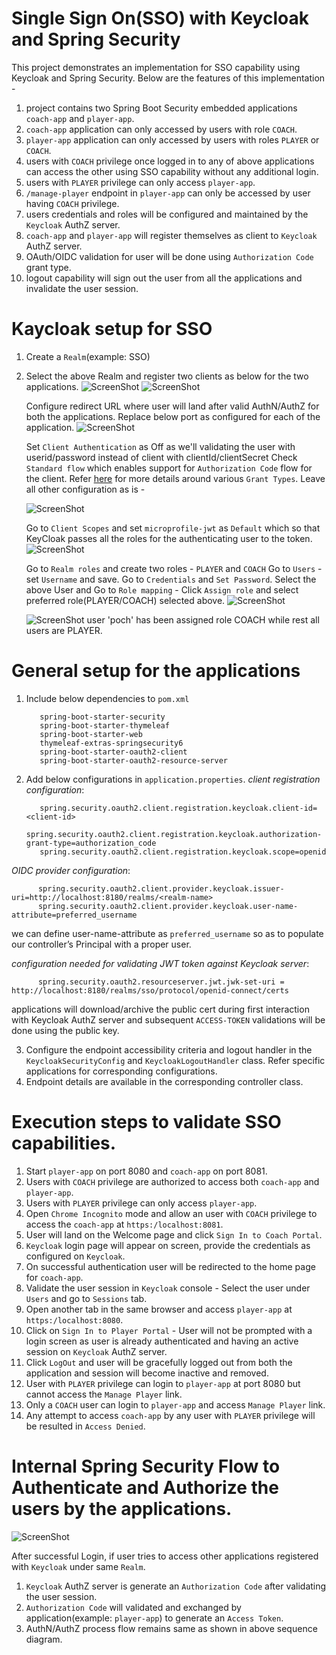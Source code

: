 # Single Sign On(SSO) with Keycloak and Spring Security
This project demonstrates an implementation for SSO capability using Keycloak and Spring Security.
Below are the features of this implementation - 

1. project contains two Spring Boot Security embedded applications `coach-app` and `player-app`.
2. `coach-app` application can only accessed by users with role `COACH`. 
3. `player-app` application can only accessed by users with roles `PLAYER` or `COACH`.
4. users with `COACH` privilege once logged in to any of above applications can access the other using SSO capability without any additional login.
5. users with `PLAYER` privilege can only access `player-app`.
6. `/manage-player` endpoint in `player-app` can only be accessed by user having `COACH` privilege.
7. users credentials and roles will be configured and maintained by the `Keycloak` AuthZ server.
8. `coach-app` and `player-app` will register themselves as client to `Keycloak` AuthZ server.
9. OAuth/OIDC validation for user will be done using `Authorization Code` grant type.
10. logout capability will sign out the user from all the applications and invalidate the user session.

# Kaycloak setup for SSO
1. Create a `Realm`(example: SSO)
2. Select the above Realm and register two clients as below for the two applications.
   ![ScreenShot](/images/coach-app-client-gs.PNG?raw=true)
   ![ScreenShot](/images/palyer-app-client-gs.PNG?raw=true)

   Configure redirect URL where user will land after valid AuthN/AuthZ for both the applications. Replace below port as configured for each of the application.
   ![ScreenShot](/images/redirect-sso.PNG?raw=true)
   
   Set `Client Authentication` as Off as we'll validating the user with userid/password instead of client with clientId/clientSecret
   Check `Standard flow` which enables support for `Authorization Code` flow for the client. Refer [here](https://github.com/arijitdeb1/spring-security-6/blob/main/security-oauth2-GITHUB/README.md) for more details around various `Grant Types`.
   Leave all other configuration as is - 
   
   ![ScreenShot](/images/Auth-code-sso.PNG?raw=true)
   
   Go to `Client Scopes` and set `microprofile-jwt` as `Default` which so that KeyCloak passes all the roles for the authenticating user to the token.
   ![ScreenShot](/images/microprofile-jwt.PNG?raw=true)
   
   Go to `Realm roles` and create two roles - `PLAYER` and `COACH`
   Go to `Users` - set `Username` and save. Go to `Credentials` and `Set Password`.
   Select the above User and Go to `Role mapping` - Click `Assign role` and select preferred role(PLAYER/COACH) selected above.
   ![ScreenShot](/images/realm-roles.PNG?raw=true)
   
   ![ScreenShot](/images/users-sso.PNG?raw=true)
   user 'poch' has been assigned role COACH while rest all users are PLAYER.
   
# General setup for the applications
1. Include below dependencies to `pom.xml`
          
          spring-boot-starter-security 
          spring-boot-starter-thymeleaf
          spring-boot-starter-web
          thymeleaf-extras-springsecurity6
          spring-boot-starter-oauth2-client
          spring-boot-starter-oauth2-resource-server
          
2. Add below configurations in `application.properties`.
_client registration configuration_:
         
          spring.security.oauth2.client.registration.keycloak.client-id=<client-id>
          spring.security.oauth2.client.registration.keycloak.authorization-grant-type=authorization_code
          spring.security.oauth2.client.registration.keycloak.scope=openid

_OIDC provider configuration_:
          
          spring.security.oauth2.client.provider.keycloak.issuer-uri=http://localhost:8180/realms/<realm-name>
          spring.security.oauth2.client.provider.keycloak.user-name-attribute=preferred_username
          
   we can define user-name-attribute as `preferred_username` so as to populate our controller’s Principal with a proper user.
   
_configuration needed for validating JWT token against Keycloak server_:

          spring.security.oauth2.resourceserver.jwt.jwk-set-uri = http://localhost:8180/realms/sso/protocol/openid-connect/certs
          
   applications will download/archive the public cert during first interaction with Keycloak AuthZ server and subsequent `ACCESS-TOKEN` validations will be done using the public key.   

3. Configure the endpoint accessibility criteria and logout handler in the `KeycloakSecurityConfig` and `KeycloakLogoutHandler` class. Refer specific applications for corresponding configurations. 
4. Endpoint details are available in the corresponding controller class.  

# Execution steps to validate SSO capabilities.
1. Start `player-app` on port 8080 and `coach-app` on port 8081.
2. Users with `COACH` privilege are authorized to access both `coach-app` and `player-app`.
3. Users with `PLAYER` privilege can only access `player-app`. 
4. Open `Chrome Incognito` mode and allow an user with `COACH` privilege to access the `coach-app` at `https:/localhost:8081`.
5. User will land on the Welcome page and click `Sign In to Coach Portal`.
6. `Keycloak` login page will appear on screen, provide the credentials as configured on `Keycloak`.
7. On successful authentication user will be redirected to the home page for `coach-app`.
8. Validate the user session in `Keycloak` console  - Select the user under `Users` and go to `Sessions` tab.
9. Open another tab in the same browser and access `player-app` at `https:/localhost:8080`.
10. Click on `Sign In to Player Portal` - User will not be prompted with a login screen as user is already authenticated and having an active session on `Keycloak` AuthZ server.
11. Click `LogOut` and user will be gracefully logged out from both the application and session will become inactive and removed.
12. User with `PLAYER` privilege can login to `player-app` at port 8080 but cannot access the `Manage Player` link.
13. Only a `COACH` user can login to `player-app` and access `Manage Player` link.
13. Any attempt to access `coach-app` by any user with `PLAYER` privilege will be resulted in `Access Denied`.

# Internal Spring Security Flow to Authenticate and Authorize the users by the applications.
![ScreenShot](/images/sso-login.PNG?raw=true)

After successful Login, if user tries to access other applications registered with `Keycloak` under same `Realm`.
1. `Keycloak` AuthZ server is generate an `Authorization Code` after validating the user session.
2. `Authorization Code` will validated and exchanged by application(example: `player-app`) to generate an `Access Token`.
3. AuthN/AuthZ process flow remains same as shown in above sequence diagram.



   

  
 
   
